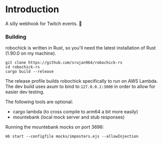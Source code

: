 # Introduction

A silly webhook for Twitch events. 🦀


### Building

robochick is written in Rust, so you'll need the latest installation of Rust (1.90.0 on my machine).

```
git clone https://github.com/srujan964/robochick-rs
cd robochick-rs
cargo build --release
```

The release profile builds robochick specifically to run on AWS Lambda. The dev build uses axum to bind to `127.0.0.1:3000` in order to allow for easier dev testing.

The following tools are optional:

- cargo lambda (to cross compile to arm64 a bit more easily)
- mountebank (local mock server and stub responses)

Running the mountebank mocks on port 3696:

```
mb start --configfile mocks/imposters.ejs --allowInjection
```
